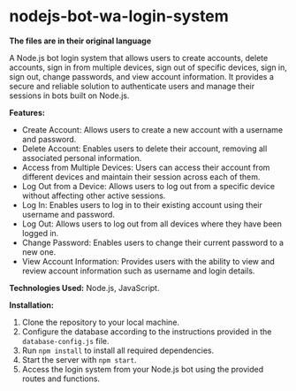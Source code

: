 # nodejs-bot-wa-login-system

**The files are in their original language**

A Node.js bot login system that allows users to create accounts, delete accounts, sign in from multiple devices, sign out of specific devices, sign in, sign out, change passwords, and view account information. It provides a secure and reliable solution to authenticate users and manage their sessions in bots built on Node.js.


**Features:**
- Create Account: Allows users to create a new account with a username and password.
- Delete Account: Enables users to delete their account, removing all associated personal information.
- Access from Multiple Devices: Users can access their account from different devices and maintain their session across each of them.
- Log Out from a Device: Allows users to log out from a specific device without affecting other active sessions.
- Log In: Enables users to log in to their existing account using their username and password.
- Log Out: Allows users to log out from all devices where they have been logged in.
- Change Password: Enables users to change their current password to a new one.
- View Account Information: Provides users with the ability to view and review account information such as username and login details.

**Technologies Used:**
Node.js, JavaScript.

**Installation:**
1. Clone the repository to your local machine.
2. Configure the database according to the instructions provided in the `database-config.js` file.
3. Run `npm install` to install all required dependencies.
4. Start the server with `npm start`.
5. Access the login system from your Node.js bot using the provided routes and functions.
